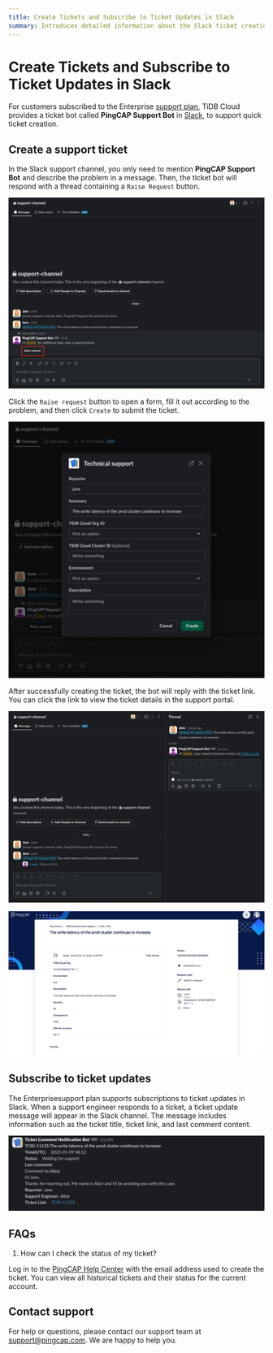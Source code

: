 ```yaml
---
title: Create Tickets and Subscribe to Ticket Updates in Slack
summary: Introduces detailed information about the Slack ticket creation and update subscription.
---
```


# Create Tickets and Subscribe to Ticket Updates in Slack

For customers subscribed to the Enterprise [support plan](/tidb-cloud/connected-care-detail.md), TiDB Cloud provides a ticket bot called **PingCAP Support Bot** in [Slack](https://slack.com/), to support quick ticket creation.

## Create a support ticket

In the Slack support channel, you only need to mention **PingCAP Support Bot** and describe the problem in a message. Then, the ticket bot will respond with a thread containing a `Raise Request` button.

![slack-ticket-creation-1](/media/tidb-cloud/connected-slack-ticket-creation-1.png)

Click the `Raise request` button to open a form, fill it out according to the problem, and then click `Create` to submit the ticket.

![slack-ticket-creation-2](/media/tidb-cloud/connected-slack-ticket-creation-2.png)

After successfully creating the ticket, the bot will reply with the ticket link. You can click the link to view the ticket details in the support portal.

![slack-ticket-creation-3](/media/tidb-cloud/connected-slack-ticket-creation-3.png)

![slack-ticket-creation-4](/media/tidb-cloud/connected-slack-ticket-creation-4.png)

## Subscribe to ticket updates

The Enterprisesupport plan supports subscriptions to ticket updates in Slack. When a support engineer responds to a ticket, a ticket update message will appear in the Slack channel. The message includes information such as the ticket title, ticket link, and last comment content.

![slack-ticket-creation-5](/media/tidb-cloud/connected-slack-ticket-creation-5.png)

## FAQs

1. How can I check the status of my ticket?

Log in to the [PingCAP Help Center](https://tidb.support.pingcap.com/servicedesk/customer/user/requests) with the email address used to create the ticket. You can view all historical tickets and their status for the current account.

## Contact support

For help or questions, please contact our support team at <support@pingcap.com>. We are happy to help you.
